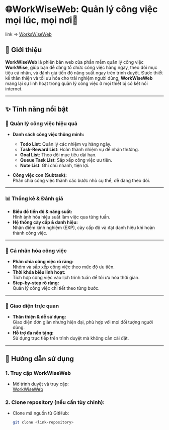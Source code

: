 # 🌐WorkWiseWeb: Quản lý công việc mọi lúc, mọi nơi🌟

link => [WorksWiseWeb](https://tsan777.github.io/workwisewebapp/)


## 📖 Giới thiệu

**WorkWiseWeb** là phiên bản web của phần mềm quản lý công việc **WorkWise**, giúp bạn dễ dàng tổ chức công việc hàng ngày, theo dõi mục tiêu cá nhân, và đánh giá tiến độ năng suất ngay trên trình duyệt. Được thiết kế thân thiện và tối ưu hóa cho trải nghiệm người dùng, **WorkWiseWeb** mang lại sự linh hoạt trong quản lý công việc ở mọi thiết bị có kết nối internet.

---

## ✨ Tính năng nổi bật

### 📝 **Quản lý công việc hiệu quả**
- **Danh sách công việc thông minh:**  
  - **Todo List**: Quản lý các nhiệm vụ hàng ngày.  
  - **Task-Reward List**: Hoàn thành nhiệm vụ để nhận thưởng.  
  - **Goal List**: Theo dõi mục tiêu dài hạn.  
  - **Queue Task List**: Sắp xếp công việc ưu tiên.  
  - **Note List**: Ghi chú nhanh, tiện lợi.

- **Công việc con (Subtask):**  
  Phân chia công việc thành các bước nhỏ cụ thể, dễ dàng theo dõi.

---

### 📊 **Thống kê & Đánh giá**
- **Biểu đồ tiến độ & năng suất:**  
  Hình ảnh hóa hiệu suất làm việc qua từng tuần.
- **Hệ thống cày cấp & danh hiệu:**  
  Nhận điểm kinh nghiệm (EXP), cày cấp độ và đạt danh hiệu khi hoàn thành công việc.  

---

### 🎯 **Cá nhân hóa công việc**
- **Phân chia công việc rõ ràng:**  
  Nhóm và sắp xếp công việc theo mức độ ưu tiên.
- **Thời khóa biểu linh hoạt:**  
  Tích hợp công việc vào lịch trình tuần để tối ưu hóa thời gian.
- **Step-by-step rõ ràng:**  
  Quản lý công việc chi tiết theo từng bước.

---

### 🎨 **Giao diện trực quan**
- **Thân thiện & dễ sử dụng:**  
  Giao diện đơn giản nhưng hiện đại, phù hợp với mọi đối tượng người dùng.
- **Hỗ trợ đa nền tảng:**  
  Sử dụng trực tiếp trên trình duyệt mà không cần cài đặt.

---

## 🚀 Hướng dẫn sử dụng

### **1. Truy cập WorkWiseWeb**
- Mở trình duyệt và truy cập:  
  [WorkWiseWeb](https://tsan777.github.io/WorskWiseWeb/)

### **2. Clone repository (nếu cần tùy chỉnh):**
- Clone mã nguồn từ GitHub:  
   ```bash
   git clone <link-repository>

